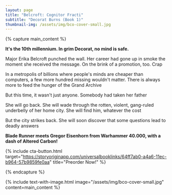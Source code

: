 ```yaml
---
layout: page
title: "Belcroft: Cognitor Fracti"
subtitle: "Decorat Burns (Book 1)"
thumbnail-img: /assets/img/bco-cover-small.jpg
---
```


{% capture main_content %}
<p><strong>It's the 10th millennium. In grim Decorat, no mind is safe.</strong></p>

<p>Major Erika Belcroft punched the wall. Her career had gone up in smoke the moment she received the message. On the brink of a promotion, too. Crap</p>

<p>In a metropolis of billions where people's minds are cheaper than computers, a few more hundred missing wouldn't matter. There is always more to feed the hunger of the Grand Archive</p>

<p>But this time, it wasn't just anyone. Somebody had taken her father</p>

<p>She will go back. She will wade through the rotten, violent, gang-ruled underbelly of her home city. She will find him, whatever the cost</p>

<p>But the city strikes back. She will soon discover that some questions lead to deadly answers</p>

<p><strong>Blade Runner meets Gregor Eisenhorn from Warhammer 40.000, with a dash of Altered Carbon!</strong></p>

{% include cta-button.html target="https://storyoriginapp.com/universalbooklinks/64ff7ab0-a4a6-11ec-b964-57b9859fe0aa" title="Preorder Now!" %}

{% endcapture %}

{% include text-with-image.html
    image="/assets/img/bco-cover-small.jpg"
    content=main_content
%}


